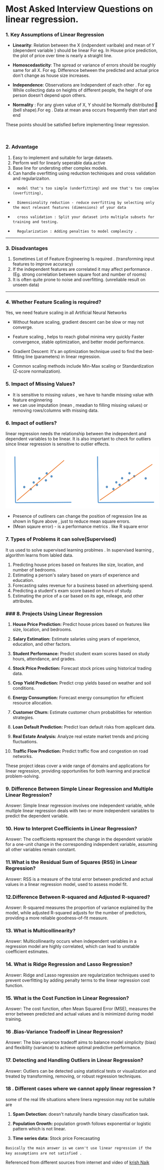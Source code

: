 # Most Asked Interview Questions on linear regression.

###  1. Key Assumptions of Linear Regression 
- **Linearity**: Relation between the X (indpendent varibale) and mean of Y (dependent variable ) should be linear
For eg. In House price prediction, the plot of price over time is nearly a straight line. 

- **Homoscedasticity**: The spread or variance of errors should be roughly same for all X. For eg. Difference between the predicted and actual price don't change as house size increases.

- **Independence**:  Observations are Independent of each other . For eg While collecting data on heights of different people, the height of one person doesn't depend upon others.

- **Normality** : For any given value of X, Y should be Normally distributed 🔔(bell shape).For eg . Data at mean area occurs frequently then start and end 

These points should be satisfied before implementing linear regression.

<br>

###  2. Advantage 
1. Easy to implement and suitable for large datasets. 
2. Perform well for linearly seperable data.active
3. Base line for understing other complex models. 
3. Can handle overfitting using reduction techiniques and cross validation and regularizaiton.


-       model that's too simple (underfitting) and one that's too complex (overfitting),
-       Dimensionality reduction - reduce overfitting by selecting only the most relevant features (dimensions) of your data
-       cross validation : Split your dataset into multiple subsets for training and testing.
-       Regularization : Adding penalties to model complexity .
---

###  3. Disadvantages 

1. Sometimes Lot of Feature Engineering Is required . (transforming input features to improve accuracy)
2. If the independent features are correlated it may affect performance . (Eg. strong correlation between square foot and number of rooms)
3. It is often quite prone to noise and overfitting. (unreliable result on unseen data)
---
###  4. Whether Feature Scaling is required?
Yes, we need feature scaling in all Artificial Neural Networks
<br>
- Without feature scaling, gradient descent can be slow or may not converge.
- Feature scaling , helps to reach global minima very quickly 
Faster convergence, stable optimization, and better model performance.
 - Gradient Descent: It's an optimization technique used to find the best-fitting line (parameters) in linear regression.

- Common scaling methods include Min-Max scaling or Standardization (Z-score normalization).

###  5. Impact of Missing Values?
- It is sensitive to missing values , we have to handle missing value with feature enginnering 
- we can use imputation (mean , meadian to filling missing values) or removing rows/columns with missing data.

###  6. Impact of outliers?
linear regression needs the relationship between the independent and dependent variables to be linear. It is also important to check for outliers since linear regression is sensitive to outlier effects.
![Alt text](image-1.png)

- Presence of outliners can change the position of regression line as shown in figure above , just to reduce mean square errors. 
- (Mean sqaure error) - is a performance metrics . like R square error 


###  7. Types of Problems it can solve(Supervised)
It us used to solve supervised learning problmes . In supervised learning , algorithm learns from labled data.

1. Predicting house prices based on features like size, location, and number of bedrooms.
2. Estimating a person's salary based on years of experience and education.
3. Forecasting sales revenue for a business based on advertising spend.
4. Predicting a student's exam score based on hours of study.
5. Estimating the price of a car based on its age, mileage, and other attributes.

### ###  8. Projects Using Linear Regression

1. **House Price Prediction:** Predict house prices based on features like size, location, and bedrooms.

2. **Salary Estimation:** Estimate salaries using years of experience, education, and other factors.

3. **Student Performance:** Predict student exam scores based on study hours, attendance, and grades.

4. **Stock Price Prediction:** Forecast stock prices using historical trading data.

5. **Crop Yield Prediction:** Predict crop yields based on weather and soil conditions.

6. **Energy Consumption:** Forecast energy consumption for efficient resource allocation.

7. **Customer Churn:** Estimate customer churn probabilities for retention strategies.

8. **Loan Default Prediction:** Predict loan default risks from applicant data.

9. **Real Estate Analysis:** Analyze real estate market trends and pricing fluctuations.

10. **Traffic Flow Prediction:** Predict traffic flow and congestion on road networks.

These project ideas cover a wide range of domains and applications for linear regression, providing opportunities for both learning and practical problem-solving.

###  9. Difference Between Simple Linear Regression and Multiple Linear Regression?

Answer: Simple linear regression involves one independent variable, while multiple linear regression deals with two or more independent variables to predict the dependent variable.

###  10. How to Interpret Coefficients in Linear Regression?

Answer: The coefficients represent the change in the dependent variable for a one-unit change in the corresponding independent variable, assuming all other variables remain constant.
###  11.What is the Residual Sum of Squares (RSS) in Linear Regression?

Answer: RSS is a measure of the total error between predicted and actual values in a linear regression model, used to assess model fit.
###  12.Difference Between R-squared and Adjusted R-squared?

Answer: R-squared measures the proportion of variance explained by the model, while adjusted R-squared adjusts for the number of predictors, providing a more reliable goodness-of-fit measure.

###  13. What is Multicollinearity?

Answer: Multicollinearity occurs when independent variables in a regression model are highly correlated, which can lead to unstable coefficient estimates.

###  14. What is Ridge Regression and Lasso Regression?

Answer: Ridge and Lasso regression are regularization techniques used to prevent overfitting by adding penalty terms to the linear regression cost function.

###  15. What is the Cost Function in Linear Regression?

Answer: The cost function, often Mean Squared Error (MSE), measures the error between predicted and actual values and is minimized during model training.

###  16 .Bias-Variance Tradeoff in Linear Regression?

Answer: The bias-variance tradeoff aims to balance model simplicity (bias) and flexibility (variance) to achieve optimal predictive performance.
###  17. Detecting and Handling Outliers in Linear Regression?

Answer: Outliers can be detected using statistical tests or visualization and treated by transforming, removing, or robust regression techniques.

### 18 . Different cases where we cannot apply linear regression ? 
some of the real life situations where linera regression may not be suitable are
1. **Spam Detection:** doesn't naturally handle binary classification task.
2. **Population Growth:** population growth follows exponential or logistic pattern which is not linear.

3. **Time series data:** Stock price Forecasating 

`Basically the main answer is we cann't use linear regression if the key assumptions are not satisfied .`

Referenced from different  sources from internet and video of [krish Naik](https://www.youtube.com/watch?v=eh-muwX6qbQ&list=PLZoTAELRMXVM0zN0cgJrfT6TK2ypCpQdY&index=2) 